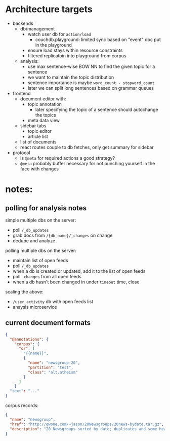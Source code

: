 # Architecture targets
* backends
  * db/management
    * watch user db for `action/load`
      * couchdb.playground: limited sync based on "event" doc put in the playground
    * ensure load stays within resource constraints
    * filtered replicatoin into playground from corpus
  * analysis:
    * use max sentence-wise BOW NN to find the given topic for a sentence
    * we want to maintain the topic distribution
    * sentence importance is maybe `word_count - stopword_count`
    - later we can split long sentences based on grammar queues
* frontend
  * document editor with:
    * topic annotation 
      - later specifying the topic of a sentence should autochange the topics
    * meta data view
  * sidebar tabs
    * topic editor 
    * article list
  * list of documents
  * react routes couple to db fetches, only get summary for sidebar
* protocol
  * is `@meta` for required actions a good strategy?
  * `@meta` probably buffer necessary for not punching yourself in the face with changes


# notes:
## polling for analysis notes
simple multiple dbs on the server:
* poll `/_db_updates`
* grab docs from `/{db_name}/_changes` on change
* dedupe and analyze

polling multiple dbs on the server:
* maintain list of open feeds
* poll `/_db_updates`
* when a db is created or updated, add it to the list of open feeds
* poll `_changes` from all open feeds
* when a db hasn't been changed in under `timeout` time, close 

scaling the above:
* `/user_activity` db with open feeds list
* anaysis microservice 

## current document formats
```json
{
  "@annotations": {
    "corpus": {
      "or": [
        "{{name}}",
        {
          "name": "newsgroup-20",
          "partition": "test",
          "class": "alt.atheism"
        }
      ]
    }
  "text": "..."
}
```
corpus records:
```json
{
  "name": "newsgroup",
  "href": "http://qwone.com/~jason/20Newsgroups/20news-bydate.tar.gz",
  "description": "20 Newsgroups sorted by date; duplicates and some headers removed (18846 documents)"
}
```


### 
